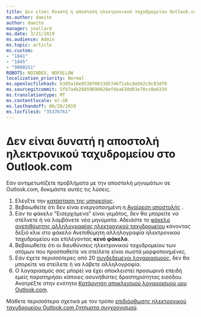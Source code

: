 ```yaml
---
title: Δεν είναι δυνατή η αποστολή ηλεκτρονικού ταχυδρομείου Outlook.com
ms.author: daeite
author: daeite
manager: joallard
ms.date: 3/21/2019
ms.audience: Admin
ms.topic: article
ms.custom:
- "1841"
- "1845"
- "9000251"
ROBOTS: NOINDEX, NOFOLLOW
localization_priority: Normal
ms.openlocfilehash: b385a16e8538f0633d5746f1abc8eb62c9c83df0
ms.sourcegitcommit: 5fb7a4b28859690020efdea630d03e70cc0e6334
ms.translationtype: MT
ms.contentlocale: el-GR
ms.lasthandoff: 06/28/2019
ms.locfileid: "35376761"
---
```

# <a name="cant-send-email-in-outlookcom"></a>Δεν είναι δυνατή η αποστολή ηλεκτρονικού ταχυδρομείου στο Outlook.com

Εάν αντιμετωπίζετε προβλήματα με την αποστολή μηνυμάτων σε Outlook.com, δοκιμάστε αυτές τις λύσεις.

1. Ελέγξτε την [κατάσταση της υπηρεσίας](https://go.microsoft.com/fwlink/p/?linkid=837482).
1. Βεβαιωθείτε ότι δεν είναι ενεργοποιημένη η [Αναίρεση αποστολής](https://outlook.live.com/mail/options/mail/messageContent/undoSend) .
1. Εάν το φάκελο "Εισερχόμενα" είναι γεμάτος, δεν θα μπορείτε να στέλνετε ή να λαμβάνετε νέα μηνύματα. Αδειάστε το [φάκελο ανεπιθύμητης αλληλογραφίας ηλεκτρονικού ταχυδρομείου](https://outlook.live.com/mail/junkemail) κάνοντας δεξιό κλικ στο φάκελο Ανεπιθύμητη αλληλογραφία ηλεκτρονικού ταχυδρομείου και επιλέγοντας **κενό φάκελο**.
1. Βεβαιωθείτε ότι οι διευθύνσεις ηλεκτρονικού ταχυδρομείου των ατόμων που προσπαθείτε να στείλετε είναι σωστά μορφοποιημένες.
1. Εάν έχετε περισσότερες από 20 [συνδεδεμένοι λογαριασμούς](https://outlook.live.com/mail/options/mail/accounts/connected), δεν θα μπορείτε να στείλετε ή να λάβετε αλληλογραφία.
1. Ο λογαριασμός σας μπορεί να έχει αποκλειστεί προσωρινά επειδή εμείς παρατηρήσει κάποιες ασυνήθιστες δραστηριότητας εισόδου. Ανατρέξτε στην ενότητα [Κατάργηση αποκλεισμού λογαριασμού μου Outlook.com](https://support.office.com/article/f4ad2701-d166-4d8b-8a6a-9af2a1f8a4c4).

Μάθετε περισσότερα σχετικά με τον τρόπο [επιδιόρθωσης ηλεκτρονικού ταχυδρομείου Outlook.com ζητήματα συγχρονισμού](https://support.office.com/article/d39e3341-8d79-4bf1-b3c7-ded602233642).